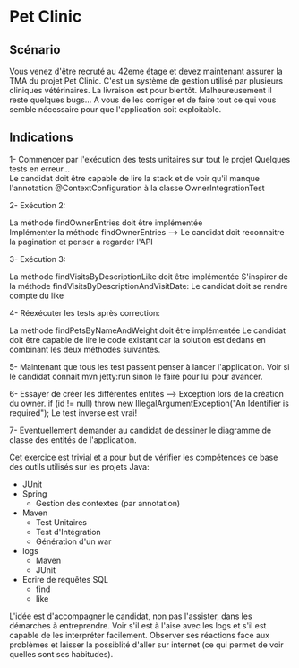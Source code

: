 # Pet Clinic

## Scénario

Vous venez d'être recruté au 42eme étage et devez maintenant assurer la TMA du projet Pet Clinic.
C'est un système de gestion utilisé par plusieurs cliniques vétérinaires. La livraison est pour bientôt. Malheureusement il reste quelques bugs...
A vous de les corriger et de faire tout ce qui vous semble nécessaire pour que l'application soit exploitable.


## Indications

1- Commencer par l'exécution des tests unitaires sur tout le projet
Quelques tests en erreur...  
Le candidat doit être capable de lire la stack et de voir qu'il manque l'annotation @ContextConfiguration à la classe OwnerIntegrationTest

2- Exécution 2:

La méthode findOwnerEntries doit être implémentée	
Implémenter la méthode findOwnerEntries --> Le candidat doit reconnaitre la pagination et penser à regarder l'API

3- Exécution 3:

La méthode findVisitsByDescriptionLike doit être implémentée
S'inspirer de la méthode findVisitsByDescriptionAndVisitDate: Le candidat doit se rendre compte du like 

4- Réexécuter les tests après correction:

La méthode findPetsByNameAndWeight doit être implémentée
Le candidat doit être capable de lire le code existant car la solution est dedans en combinant les deux méthodes suivantes.	

5- Maintenant que tous les test passent penser à lancer l'application.
Voir si le candidat connait mvn jetty:run sinon le faire pour lui pour avancer.

6- Essayer de créer les différentes entités --> Exception lors de la création du owner.
		if (id != null)
			throw new IllegalArgumentException("An Identifier is required"); 
Le test inverse est vrai!


7- Eventuellement demander au candidat de dessiner le diagramme de classe des entités de l'application.

Cet exercice est trivial et a pour but de vérifier les compétences de base des outils utilisés sur les projets Java:
- JUnit
- Spring
	- Gestion des contextes (par annotation)
- Maven
	- Test Unitaires
	- Test d'Intégration
	- Génération d'un war
- logs
	- Maven
	- JUnit
- Ecrire de requêtes SQL
	- find
	- like

L'idée est d'accompagner le candidat, non pas l'assister, dans les démarches à entreprendre.
Voir s'il est à l'aise avec les logs et s'il est capable de les interpréter facilement.
Observer ses réactions face aux problèmes et laisser la possiblité d'aller sur internet (ce qui permet de voir quelles sont ses habitudes).
